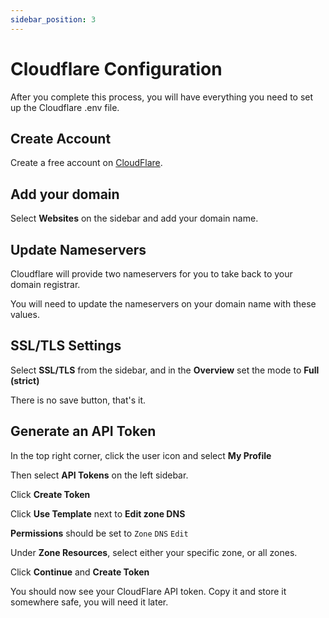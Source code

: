 ```yaml
---
sidebar_position: 3
---
```


# Cloudflare Configuration

After you complete this process, you will have everything you need to set up the Cloudflare .env file.

## Create Account

Create a free account on [CloudFlare](https://www.cloudflare.com/).

## Add your domain

Select **Websites** on the sidebar and add your domain name.

## Update Nameservers

Cloudflare will provide two nameservers for you to take back to your domain registrar.

You will need to update the nameservers on your domain name with these values.

## SSL/TLS Settings

Select **SSL/TLS** from the sidebar, and in the **Overview** set the mode to **Full (strict)**

There is no save button, that's it.

## Generate an API Token

In the top right corner, click the user icon and select **My Profile**

Then select **API Tokens** on the left sidebar.

Click **Create Token**

Click **Use Template** next to **Edit zone DNS**

**Permissions** should be set to `Zone` `DNS` `Edit`

Under **Zone Resources**, select either your specific zone, or all zones.

Click **Continue** and **Create Token**

You should now see your CloudFlare API token. Copy it and store it somewhere safe, you will need it later.
